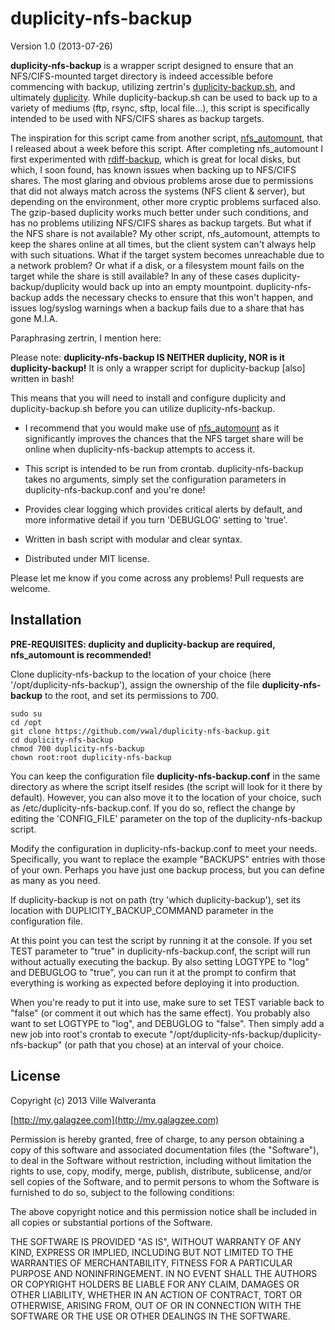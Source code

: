 duplicity-nfs-backup
====================

Version 1.0 (2013-07-26)


**duplicity-nfs-backup** is a wrapper script designed to ensure that an NFS/CIFS-mounted target directory is indeed accessible before commencing with backup, utilizing zertrin's [duplicity-backup.sh](http://zertrin.org/projects/duplicity-backup/), and ultimately [duplicity](http://duplicity.nongnu.org/).  While duplicity-backup.sh can be used to back up to a variety of mediums (ftp, rsync, sftp, local file...), this script is specifically intended to be used with NFS/CIFS shares as backup targets.

The inspiration for this script came from another script, [nfs_automount](http://my.galagzee.com/2013/07/13/nfs-automount-the-fourth-iteration/), that I released about a week before this script.  After completing nfs_automount I first experimented with [rdiff-backup](http://rdiff-backup.nongnu.org/), which is great for local disks, but which, I soon found, has known issues when backing up to NFS/CIFS shares. The most glaring and obvious problems arose due to permissions that did not always match across the systems (NFS client & server), but depending on the environment, other more cryptic problems surfaced also. The gzip-based duplicity works much better under such conditions, and has no problems utilizing NFS/CIFS shares as backup targets.  But what if the NFS share is not available?  My other script, nfs_automount, attempts to keep the shares online at all times, but the client system can't always help with such situations. What if the target system becomes unreachable due to a network problem? Or what if a disk, or a filesystem mount fails on the target while the share is still available? In any of these cases duplicity-backup/duplicity would back up into an empty mountpoint. duplicity-nfs-backup adds the necessary checks to ensure that this won't happen, and issues log/syslog warnings when a backup fails due to a share that has gone M.I.A.

Paraphrasing zertrin, I mention here:

Please note: **duplicity-nfs-backup IS NEITHER duplicity, NOR is it duplicity-backup!** It is only a wrapper script for duplicity-backup [also] written in bash!

This means that you will need to install and configure duplicity and duplicity-backup.sh before you can utilize duplicity-nfs-backup.

* I recommend that you would make use of [nfs_automount](http://my.galagzee.com/2013/07/13/nfs-automount-the-fourth-iteration/) as it significantly improves the chances that the NFS target share will be online when duplicity-nfs-backup attempts to access it.

* This script is intended to be run from crontab.  duplicity-nfs-backup takes no arguments, simply set the configuration parameters in duplicity-nfs-backup.conf and you're done!

* Provides clear logging which provides critical alerts by default, and more informative detail if you turn 'DEBUGLOG' setting to 'true'.

* Written in bash script with modular and clear syntax.  

* Distributed under MIT license.


Please let me know if you come across any problems! Pull requests are welcome.


Installation
------------

**PRE-REQUISITES: duplicity and duplicity-backup are required, nfs_automount is recommended!**

Clone duplicity-nfs-backup to the location of your choice (here '/opt/duplicity-nfs-backup'), assign the ownership of the file **duplicity-nfs-backup** to the root, and set its permissions to 700.

    sudo su
    cd /opt
    git clone https://github.com/vwal/duplicity-nfs-backup.git
    cd duplicity-nfs-backup
    chmod 700 duplicity-nfs-backup
    chown root:root duplicity-nfs-backup

You can keep the configuration file **duplicity-nfs-backup.conf** in the same directory as where the script itself resides (the script will look for it there by default). However, you can also move it to the location of your choice, such as /etc/duplicity-nfs-backup.conf.  If you do so, reflect the change by editing the 'CONFIG_FILE' parameter on the top of the duplicity-nfs-backup script. 

Modify the configuration in duplicity-nfs-backup.conf to meet your needs.  Specifically, you want to replace the example "BACKUPS" entries with those of your own.  Perhaps you have just one backup process, but you can define as many as you need.

If duplicity-backup is not on path (try 'which duplicity-backup'), set its location with DUPLICITY_BACKUP_COMMAND parameter in the configuration file.

At this point you can test the script by running it at the console.  If you set TEST parameter to "true" in duplicity-nfs-backup.conf, the script will run without actually executing the backup.  By also setting LOGTYPE to "log" and DEBUGLOG to "true", you can run it at the prompt to confirm that everything is working as expected before deploying it into production.

When you're ready to put it into use, make sure to set TEST variable back to "false" (or comment it out which has the same effect).  You probably also want to set LOGTYPE to "log", and DEBUGLOG to "false". Then simply add a new job into root's crontab to execute "/opt/duplicity-nfs-backup/duplicity-nfs-backup" (or path that you chose) at an interval of your choice.


License
-------

Copyright (c) 2013 Ville Walveranta

[http://my.galagzee.com](http://my.galagzee.com)

Permission is hereby granted, free of charge, to any person obtaining a copy of this software and associated documentation files (the "Software"), to deal in the Software without restriction, including without limitation the rights to use, copy, modify, merge, publish, distribute, sublicense, and/or sell copies of the Software, and to permit persons to whom the Software is furnished to do so, subject to the following conditions: 

The above copyright notice and this permission notice shall be included in all copies or substantial portions of the Software.

THE SOFTWARE IS PROVIDED "AS IS", WITHOUT WARRANTY OF ANY KIND, EXPRESS OR IMPLIED, INCLUDING BUT NOT LIMITED TO THE WARRANTIES OF MERCHANTABILITY, FITNESS FOR A PARTICULAR PURPOSE AND NONINFRINGEMENT. IN NO EVENT SHALL THE AUTHORS OR COPYRIGHT HOLDERS BE LIABLE FOR ANY CLAIM, DAMAGES OR OTHER LIABILITY, WHETHER IN AN ACTION OF CONTRACT, TORT OR OTHERWISE, ARISING FROM, OUT OF OR IN CONNECTION WITH THE SOFTWARE OR THE USE OR OTHER DEALINGS IN THE SOFTWARE.
